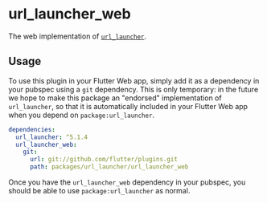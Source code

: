 # url_launcher_web

The web implementation of [`url_launcher`][1].

## Usage

To use this plugin in your Flutter Web app, simply add it as a dependency in
your pubspec using a `git` dependency. This is only temporary: in the future
we hope to make this package an "endorsed" implementation of `url_launcher`,
so that it is automatically included in your Flutter Web app when you depend
on `package:url_launcher`.

```yaml
dependencies:
  url_launcher: ^5.1.4
  url_launcher_web:
    git:
      url: git://github.com/flutter/plugins.git
      path: packages/url_launcher/url_launcher_web
```

Once you have the `url_launcher_web` dependency in your pubspec, you should
be able to use `package:url_launcher` as normal.

[1]: ../url_launcher
